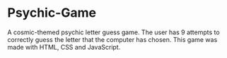 # Psychic-Game
A cosmic-themed psychic letter guess game.
The user has 9 attempts to correctly guess the letter that the computer has chosen.
This game was made with HTML, CSS and JavaScript.